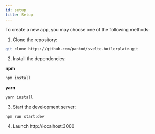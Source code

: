 ```yaml
---
id: setup
title: Setup
---
```


To create a new app, you may choose one of the following methods:
1. Clone the repository:

```sh
git clone https://github.com/pankod/svelte-boilerplate.git
```


2. Install the dependencies:

**npm**

```sh
npm install
```
**yarn**

```sh
yarn install
```

3. Start the development server:

 ```sh
 npm run start:dev
 ```

4. Launch http://localhost:3000

